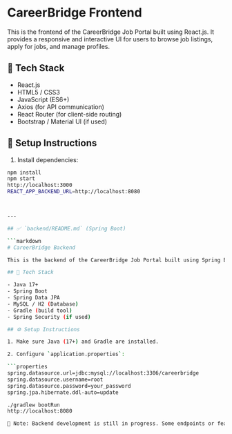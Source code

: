 # CareerBridge Frontend

This is the frontend of the CareerBridge Job Portal built using React.js. It provides a responsive and interactive UI for users to browse job listings, apply for jobs, and manage profiles.

## 🚀 Tech Stack

- React.js
- HTML5 / CSS3
- JavaScript (ES6+)
- Axios (for API communication)
- React Router (for client-side routing)
- Bootstrap / Material UI (if used)
  
## 🔧 Setup Instructions

1. Install dependencies:

```bash
npm install
npm start
http://localhost:3000
REACT_APP_BACKEND_URL=http://localhost:8080



---

## ✅ `backend/README.md` (Spring Boot)

```markdown
# CareerBridge Backend

This is the backend of the CareerBridge Job Portal built using Spring Boot. It provides REST APIs for job listings, user registration, login, and application tracking.

## 🚀 Tech Stack

- Java 17+
- Spring Boot
- Spring Data JPA
- MySQL / H2 (Database)
- Gradle (build tool)
- Spring Security (if used)

## ⚙️ Setup Instructions

1. Make sure Java (17+) and Gradle are installed.

2. Configure `application.properties`:

```properties
spring.datasource.url=jdbc:mysql://localhost:3306/careerbridge
spring.datasource.username=root
spring.datasource.password=your_password
spring.jpa.hibernate.ddl-auto=update

./gradlew bootRun
http://localhost:8080

🚧 Note: Backend development is still in progress. Some endpoints or features may not be fully implemented yet.



